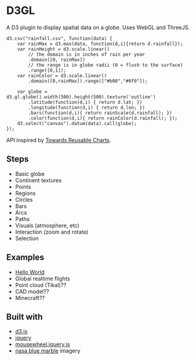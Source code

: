 D3GL
====

A D3 plugin to display spatial data on a globe. Uses WebGL and ThreeJS.

    d3.csv("rainfall.csv", function(data) {
        var rainMax = d3.max(data, function(d,i){return d.rainfall});
        var rainHeight = d3.scale.linear()
            // the domain is in inches of rain per year
            .domain([0, rainMax])
            // the range is in globe radii (0 = flush to the surface)
            .range([0,1]); 
        var rainColor = d3.scale.linear()
            .domain([0,rainMax]).range(["#b00","#0f0"]);

        var globe = d3.gl.globe().width(500).height(500).texture('outline')
            .latitude(function(d,i) { return d.lat; })
            .longitude(function(d,i) { return d.lon; })
            .bars(function(d,i){ return rainScale(d.rainfall); })
            .color(function(d,i){ return rainColor(d.rainfall); });
        d3.select("canvas").datum(data).call(globe);
    });

API inspired by [Towards Reusable Charts](http://bost.ocks.org/mike/chart/).


Steps
-----
* Basic globe
* Continent textures
* Points
* Regions
* Circles
* Bars
* Arcs
* Paths
* Visuals (atmosphere, etc)
* Interaction (zoom and rotate)
* Selection

Examples
--------
* [Hello World](http://bl.ocks.org/4056536)
* Global realtime flights
* Point cloud (Tikal)??
* CAD model??
* Minecraft??

Built with
----------
* [d3.js](http://mbostock.github.com/d3/)
* [jquery](http://jquery.com/)
* [mousewheel.jquery.js](http://brandonaaron.net/code/mousewheel/docs)
* [nasa blue marble](http://earthobservatory.nasa.gov/Features/BlueMarble/BlueMarble_monthlies.php) imagery

<link rel="stylesheet" href="style.css"></link>
